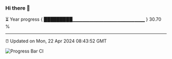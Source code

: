 ### Hi there 👋

⏳ Year progress { █████████▁▁▁▁▁▁▁▁▁▁▁▁▁▁▁▁▁▁▁▁▁ } 30.70 %

---

⏰ Updated on Mon, 22 Apr 2024 08:43:52 GMT

![Progress Bar CI](https://github.com/IshwaranRudhara/GIT-ACTION/workflows/Progress%20Bar%20CI/badge.svg)
